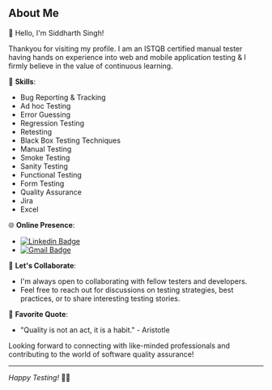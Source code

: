 ## About Me

👋 Hello, I'm Siddharth Singh!

Thankyou for visiting my profile. I am an ISTQB certified manual tester having hands on experience into web and mobile application testing & I firmly believe in the value of continuous learning.

🌟 **Skills**:
- Bug Reporting & Tracking
- Ad hoc Testing
- Error Guessing
- Regression Testing
- Retesting
- Black Box Testing Techniques
- Manual Testing
- Smoke Testing
- Sanity Testing
- Functional Testing
- Form Testing
- Quality Assurance
- Jira
- Excel


🌐 **Online Presence**:
- [![Linkedin Badge](https://img.shields.io/badge/-SiddharthSingh-blue?style=flat-square&logo=Linkedin&logoColor=white&link=https://www.linkedin.com/in/siddharth-singh-087500102/)](https://www.linkedin.com/in/siddharth-singh-087500102/)
- [![Gmail Badge](https://img.shields.io/badge/-SiddharthSingh-d14836?style=flat-square&logo=Gmail&logoColor=white&link=mailto:siddharthsngh210@gmail.com)](mailto:siddharthsngh210@gmail.com)

💬 **Let's Collaborate**:
- I'm always open to collaborating with fellow testers and developers.
- Feel free to reach out for discussions on testing strategies, best practices, or to share interesting testing stories.

📖 **Favorite Quote**:
- "Quality is not an act, it is a habit." - Aristotle

Looking forward to connecting with like-minded professionals and contributing to the world of software quality assurance!

---

*Happy Testing!* 🐞✨
